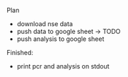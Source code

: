 Plan
- download nse data
- push data to google sheet -> TODO
- push analysis to google sheet

Finished:
- print pcr and analysis on stdout
